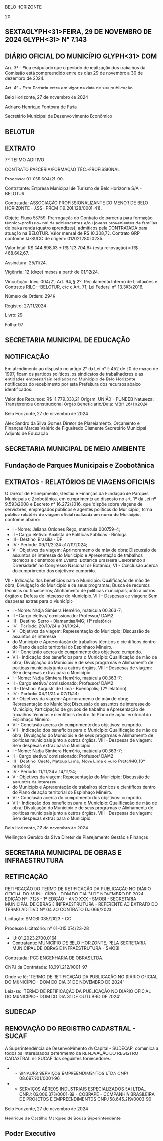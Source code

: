 <!-- image -->

BELO HORIZONTE

20

## SEXTAGLYPH<31>FEIRA, 29 DE NOVEMBRO DE 2024 GLYPH<31> N° 7.143

## DIÁRIO OFICIAL DO MUNICÍPIO GLYPH<31> DOM

Art. 3º - Fica estipulado que o período de realização dos trabalhos da Comissão está compreendido entre os dias 29 de novembro a 30 de dezembro de 2024.

Art. 4º - Esta Portaria entra em vigor na data de sua publicação.

Belo Horizonte, 27 de novembro de 2024

Adriano Henrique Fontoura de Faria

Secretário Municipal de Desenvolvimento Econômico

## BELOTUR

## EXTRATO

7º TERMO ADITIVO

CONTRATO PARCERIA/FORMAÇÃO TÉC.-PROFISSIONAL

Processo: 01-065.604/21-90.

Contratante: Empresa Municipal de Turismo de Belo Horizonte S/A - BELOTUR.

Contratada: ASSOCIAÇÃO PROFISSIONALIZANTE DO MENOR DE BELO HORIZONTE - ASS- PROM (19.201.128/0001-41).

Objeto: Fluxo 58759. Prorrogação do Contrato de parceria para formação técnico-profissio- nal de adolescentes e/ou jovens provenientes de famílias de baixa renda (quatro aprendizes), admitidos pela CONTRATADA para atuação na BELOTUR. Valor mensal de R$ 10.308,72. Contrato GRP conforme IJ-SUCC de origem: 01202128050235.

Valor total: R$ 344.898,03 + R$ 123.704,64 (esta renovação) = R$ 468.602,67.

Assinatura: 25/11/24.

Vigência: 12 (doze) meses a partir de 01/12/24.

Vinculação: Inex. 004/21; Art. 94, § 2º, Regulamento Interno de Licitações e Contratos RILC- -BELOTUR, c/c o Art. 71, Lei Federal nº 13.303/2016.

Número de Ordem: 2946

Registro: 27/11/2024

Livro: 29

Folha: 97

## SECRETARIA MUNICIPAL DE EDUCAÇÃO

## NOTIFICAÇÃO

Em atendimento ao disposto no artigo 2° da Lei n° 9.452 de 20 de março de 1997, ficam os partidos políticos, os sindicatos de trabalhadores e as entidades empresariais sediados no Município de Belo Horizonte notificados do recebimento por esta Prefeitura dos recursos abaixo identificados:

Valor dos Recursos: R$ 11.779.338,21 Origem: UNIÃO - FUNDEB Natureza: Transferência Constitucional Órgão Beneficiário/Data: MBH  26/11/2024

Belo Horizonte, 27 de novembro de 2024

Alex Sandro da Silva Gomes Diretor de Planejamento, Orçamento e Finanças Marcus Valério de Figueiredo Clemente Secretário Municipal Adjunto de Educação

## SECRETARIA MUNICIPAL DE MEIO AMBIENTE

## Fundação de Parques Municipais e Zoobotânica

## EXTRATOS - RELATÓRIOS DE VIAGENS OFICIAIS

O Diretor de Planejamento, Gestão e Finanças da Fundação de Parques Municipais e Zoobotânica, em cumprimento ao disposto no art. 1º da Lei nº 9.593/2008 e Decreto nº 16.272/2016, que 'dispõe sobre viagens de servidores, empregados públicos e agentes políticos do Município', torna público relatório de viagem oficial realizada em nome do Município, conforme abaixo:

- I - Nome: Juliana Ordones Rego, matrícula 000759-4;
- II - Cargo efetivo: Analista de Políticas Públicas - Bióloga
- III - Destino: Brasília - DF
- IV - Período: 09/11/2024 a17/11/2024;
- V - Objetivos da viagem: Aprimoramento de mão de obra; Discussão de assuntos de interesse do Município e Apresentação de trabalhos técnicos e científicos em Evento 'Botânica Brasileira Celebrando a Diversidade' no Congresso Nacional de Botânica; VI - Conclusão acerca do cumprimento dos objetivos: cumprido.

VII - Indicação dos benefícios para o Município: Qualificação de mão de obra; Divulgação do Município e de seus programas; Busca de recursos técnicos ou financeiros; Alinhamento de políticas municipais junto a outros órgãos e Defesa de interesse do Município. VIII - Despesas de viagem: Sem despesas extras para o Município

- I - Nome: Nadja Simbera Hemério, matrícula 00.363-7;
- II - Cargo efetivo/ comissionado: Professor/ DAM2
- III - Destino: Serro - Diamantina/MG; (1º relatório)
- IV - Período: 29/10/24 a 31/10/24;
- V - Objetivos da viagem: Representação do Município; Discussão de assuntos de interesse
- do Município e Apresentação de trabalhos técnicos e científicos dentro do Plano de ação territorial do Espinhaço Mineiro.
- VI - Conclusão acerca do cumprimento dos objetivos: cumprido.
- VII - Indicação dos benefícios para o Município: Qualificação de mão de obra; Divulgação do Município e de seus programas e Alinhamento de políticas municipais junto a outros órgãos. VIII - Despesas de viagem: Sem despesas extras para o Município
- I - Nome: Nadja Simbera Hemério, matrícula 00.363-7;
- II - Cargo efetivo/ comissionado: Professor/ DAM2
- III - Destino: Augusto de Lima - Buenópolis; (2º relatório)
- IV - Período: 04/11/24 a 07/11/24;
- V - Objetivos da viagem: Aprimoramento de mão de obra; Representação do Município; Discussão de assuntos de interesse do Município; Participação de grupos de trabalho e Apresentação de trabalhos técnicos e científicos dentro do Plano de ação territorial do Espinhaço Mineiro.
- VI - Conclusão acerca do cumprimento dos objetivos: cumprido.
- VII - Indicação dos benefícios para o Município: Qualificação de mão de obra; Divulgação do Município e de seus programas e Alinhamento de políticas municipais junto a outros órgãos. VIII - Despesas de viagem: Sem despesas extras para o Município
- I - Nome: Nadja Simbera Hemério, matrícula 00.363-7;
- II - Cargo efetivo/ comissionado: Professor/ DAM2
- III - Destino: Caeté, Mateus Leme, Nova Lima e ouro Preto/MG;(3º relatório)
- IV - Período: 11/11/24 a 14/11/24;
- V - Objetivos da viagem: Representação do Município; Discussão de assuntos de interesse
- do Município e Apresentação de trabalhos técnicos e científicos dentro do Plano de ação territorial do Espinhaço Mineiro.
- VI - Conclusão acerca do cumprimento dos objetivos: cumprido.
- VII - Indicação dos benefícios para o Município: Qualificação de mão de obra; Divulgação do Município e de seus programas e Alinhamento de políticas municipais junto a outros órgãos. VIII - Despesas de viagem: Sem despesas extras para o Município

Belo Horizonte, 27 de novembro de 2024

Wellington Geraldo da Silva Diretor de Planejamento Gestão e Finanças

## SECRETARIA MUNICIPAL DE OBRAS E INFRAESTRUTURA

## RETIFICAÇÃO

RETIFICAÇÃO DO TERMO DE RETIFICAÇÃO DA PUBLICAÇÃO NO DIÁRIO OFICIAL DO MUNI- CÍPIO - DOM DO DIA 31 DE NOVEMBRO DE 2024 - EDIÇÃO Nº: 7125 - 1ª EDIÇÃO - ANO XXX - SMOBI - SECRETARIA MUNICIPAL DE OBRAS E INFRAESTRUTURA - REFERENTE AO EXTRATO DO TERMO ADITIVO Nº 04 AO CONTRATO DJ 066/2023

Licitação: SMOBI 035/2023 - CC

Processo Licitatório: nº 01-015.074/23-28

- IJ: 01.2023.2700.0164
- Contratante: MUNICÍPIO DE BELO HORIZONTE, PELA SECRETARIA MUNICIPAL DE OBRAS E INFRAESTRUTURA - SMOBI

Contratada: PGC ENGENHARIA DE OBRAS LTDA.

CNPJ da Contratada: 18.091.212/0001-97

Onde se lê: 'TERMO DE RETIFICAÇÃO DA PUBLICAÇÃO NO DIÁRIO OFICIAL DO MUNICÍPIO - DOM DO DIA 31 DE NOVEMBRO DE 2024'

Leia-se: 'TERMO DE RETIFICAÇÃO DA PUBLICAÇÃO NO DIÁRIO OFICIAL DO MUNICÍPIO - DOM DO DIA 31 DE OUTUBRO DE 2024'

## SUDECAP

## RENOVAÇÃO DO REGISTRO CADASTRAL - SUCAF

A Superintendência de Desenvolvimento da Capital - SUDECAP, comunica a todos os interessados deferimento da RENOVAÇÃO DO REGISTRO CADASTRAL no SUCAF dos seguintes fornecedores:

- - SINAURB SERVIÇOS EMPREENDIMENTOS LTDA CNPJ 08.697.901/0001-96
- - SERVIÇOS AÉREOS INDUSTRIAIS ESPECIALIZADOS SAI LTDA., CNPJ: 06.006.378/0001-89 -  COBRAPE  -  COMPANHIA  BRASILEIRA  DE  PROJETOS  E  EMPREENDIMENTOS  CNPJ 58.645.219/0003-90

Belo Horizonte, 27 de novembro de 2024

Henrique de Castilho Marques de Sousa Superintendente

## Poder Executivo

<!-- image -->